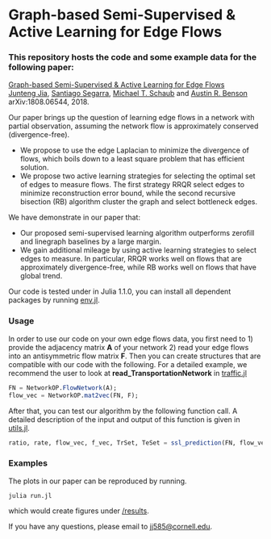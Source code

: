 # Graph-based Semi-Supervised & Active Learning for Edge Flows

### This repository hosts the code and some example data for the following paper:  
[Graph-based Semi-Supervised & Active Learning for Edge Flows](https://arxiv.org/abs/1808.06544)  
[Junteng Jia](https://000justin000.github.io/), [Santiago Segarra](https://segarra.rice.edu/), [Michael T. Schaub](https://michaelschaub.github.io/) and [Austin R. Benson](https://www.cs.cornell.edu/~arb/)  
arXiv:1808.06544, 2018.

Our paper brings up the question of learning edge flows in a network with partial observation, assuming the network flow is approximately conserved (divergence-free).
- We propose to use the edge Laplacian to minimize the divergence of flows, which boils down to a least square problem that has efficient solution.
- We propose two active learning strategies for selecting the optimal set of edges to measure flows. The first strategy RRQR select edges to minimize reconstruction error bound, while the second recursive bisection (RB) algorithm cluster the graph and select bottleneck edges.


We have demonstrate in our paper that:
- Our proposed semi-supervised learning algorithm outperforms zerofill and linegraph baselines by a large margin.
- We gain additional mileage by using active learning strategies to select edges to measure. In particular, RRQR works well on flows that are approximately divergence-free, while RB works well on flows that have global trend.

Our code is tested under in Julia 1.1.0, you can install all dependent packages by running [env.jl](env.jl).

### Usage
In order to use our code on your own edge flows data, you first need to 1) provide the adjacency matrix **A** of your network 2) read your edge flows into an antisymmetric flow matrix **F**. Then you can create structures that are compatible with our code with the following. For a detailed example, we recommend the user to look at **read_TransportationNetwork** in [traffic.jl](traffic.jl)

```julia
FN = NetworkOP.FlowNetwork(A);
flow_vec = NetworkOP.mat2vec(FN, F);
```

After that, you can test our algorithm by the following function call. A detailed description of the input and output of this function is given in [utils.jl](utils.jl).

```julia
ratio, rate, flow_vec, f_vec, TrSet, TeSet = ssl_prediction(FN, flow_vec)
```

### Examples
The plots in our paper can be reproduced by running.
```
julia run.jl
```
which would create figures under [/results](/results).

If you have any questions, please email to [jj585@cornell.edu](mailto:jj585@cornell.edu).
